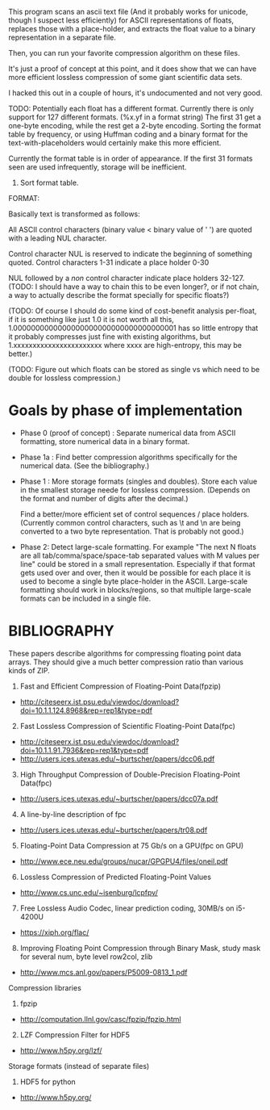 This program scans an ascii text file (And it probably works for unicode, though I suspect less efficiently) for ASCII representations of floats, replaces those with a place-holder, and extracts the float value to a binary representation in a separate file.

Then, you can run your favorite compression algorithm on these files.

It's just a proof of concept at this point, and it does show that we can have more efficient lossless compression of some giant scientific data sets.

I hacked this out in a couple of hours, it's undocumented and not very good.

TODO:
Potentially each float has a different format. Currently there is only support for 127 different formats. (%x.yf in a format string) The first 31 get a one-byte encoding, while the rest get a 2-byte encoding. Sorting the format table by frequency, or using Huffman coding and a binary format for the text-with-placeholders would certainly make this more efficient.

Currently the format table is in order of appearance. If the first 31 formats seen are used infrequently, storage will be inefficient.

1) Sort format table.

FORMAT:

Basically text is transformed as follows:

All ASCII control characters (binary value < binary value of ' ') are quoted with a leading NUL character.

Control character NUL is reserved to indicate the beginning of something quoted.
Control characters 1-31 indicate a place holder 0-30

NUL followed by a _non_ control character indicate place holders 32-127.
(TODO: I should have a way to chain this to be even longer?, or if not chain, a way to actually describe the format specially for specific floats?)

(TODO: Of course I should do some kind of cost-benefit analysis per-float, if it is something like just 1.0 it is not worth all this, 1.0000000000000000000000000000000000001 has so little entropy that it probably compresses just fine with existing algorithms, but 1.xxxxxxxxxxxxxxxxxxxxxxx where xxxx are high-entropy, this may be better.)

(TODO: Figure out which floats can be stored as single vs which need to be double for lossless compression.)

Goals by phase of implementation
===============================

- Phase 0 (proof of concept) : 
	Separate numerical data from ASCII formatting, store numerical data in a binary format.

- Phase 1a : 
	Find better compression algorithms specifically for the numerical data. (See the bibliography.)

- Phase 1 :
	More storage formats (singles and doubles). Store each value in the smallest storage neede for lossless compression. (Depends on the format and number of digits after the decimal.)
	
	Find a better/more efficient set of control sequences / place holders. (Currently common control characters, such as \t and \n are being converted to a two byte representation. That is probably not good.)

- Phase 2:
	Detect large-scale formatting. For example "The next N floats are all tab/comma/space/space-tab separated values with M values per line" could be stored in a small representation. Especially if that format gets used over and over, then it would be possible for each place it is used to become a single byte place-holder in the ASCII.
	Large-scale formatting should work in blocks/regions, so that multiple large-scale formats can be included in a single file.

BIBLIOGRAPHY
===========
These papers describe algorithms for compressing floating point data arrays. They should give a much better compression ratio than various kinds of ZIP.


1) Fast and Efficient Compression of Floating-Point Data(fpzip)
- http://citeseerx.ist.psu.edu/viewdoc/download?doi=10.1.1.124.8968&rep=rep1&type=pdf

2) Fast Lossless Compression of Scientific Floating-Point Data(fpc)
- http://citeseerx.ist.psu.edu/viewdoc/download?doi=10.1.1.91.7936&rep=rep1&type=pdf
- http://users.ices.utexas.edu/~burtscher/papers/dcc06.pdf

3) High Throughput Compression of Double-Precision Floating-Point Data(fpc)
- http://users.ices.utexas.edu/~burtscher/papers/dcc07a.pdf

4) A line-by-line description of fpc
- http://users.ices.utexas.edu/~burtscher/papers/tr08.pdf

5) Floating-Point Data Compression at 75 Gb/s on a GPU(fpc on GPU)
- http://www.ece.neu.edu/groups/nucar/GPGPU4/files/oneil.pdf 
 
6) Lossless Compression of Predicted Floating-Point Values
- http://www.cs.unc.edu/~isenburg/lcpfpv/ 

7) Free Lossless Audio Codec, linear prediction coding, 30MB/s on i5-4200U
- https://xiph.org/flac/

8) Improving Floating Point Compression through Binary Mask, study mask for several num, byte level row2col, zlib
- http://www.mcs.anl.gov/papers/P5009-0813_1.pdf


Compression libraries
1) fpzip
- http://computation.llnl.gov/casc/fpzip/fpzip.html

2) LZF Compression Filter for HDF5
- http://www.h5py.org/lzf/

Storage formats (instead of separate files)

1) HDF5 for python
- http://www.h5py.org/
